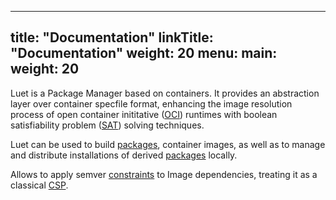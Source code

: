 
---
title: "Documentation"
linkTitle: "Documentation"
weight: 20
menu:
  main:
    weight: 20
---


Luet is a Package Manager based on containers. It provides an abstraction layer over container specfile format, enhancing the image resolution process of open container inititative ([OCI](https://en.wikipedia.org/wiki/Open_Container_Initiative)) runtimes with boolean satisfiability problem ([SAT](https://en.wikipedia.org/wiki/Boolean_satisfiability_problem)) solving techniques.

Luet can be used to build [packages](/docs/concepts/packages/), container images, as well as to manage and distribute installations of derived [packages](/docs/concepts/packages/) locally.

Allows to apply semver [constraints](/docs/concepts/overview/constraints/) to Image dependencies, treating it as a classical [CSP](https://en.wikipedia.org/wiki/Constraint_satisfaction_problem).

<script id="asciicast-388348" src="https://asciinema.org/a/388348.js" data-autoplay="true" data-size="small" data-cols="90" data-rows="30" async></script>
